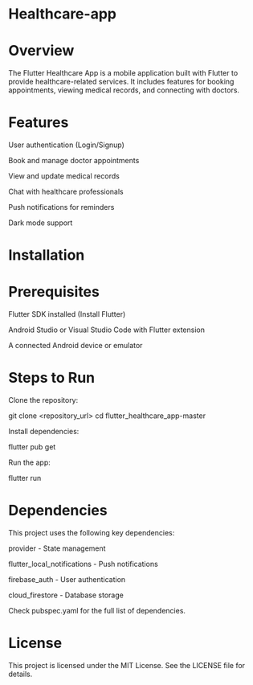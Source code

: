 # Healthcare-app

# Overview

The Flutter Healthcare App is a mobile application built with Flutter to provide healthcare-related services. It includes features for booking appointments, viewing medical records, and connecting with doctors.

# Features

User authentication (Login/Signup)

Book and manage doctor appointments

View and update medical records

Chat with healthcare professionals

Push notifications for reminders

Dark mode support

# Installation

# Prerequisites

Flutter SDK installed (Install Flutter)

Android Studio or Visual Studio Code with Flutter extension

A connected Android device or emulator

# Steps to Run

Clone the repository:

git clone <repository_url>
cd flutter_healthcare_app-master

Install dependencies:

flutter pub get

Run the app:

flutter run

# Dependencies

This project uses the following key dependencies:

provider - State management

flutter_local_notifications - Push notifications

firebase_auth - User authentication

cloud_firestore - Database storage

Check pubspec.yaml for the full list of dependencies.


# License

This project is licensed under the MIT License. See the LICENSE file for details.
